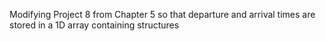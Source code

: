 Modifying Project 8 from Chapter 5 so that departure and arrival times are stored in a 1D array containing structures